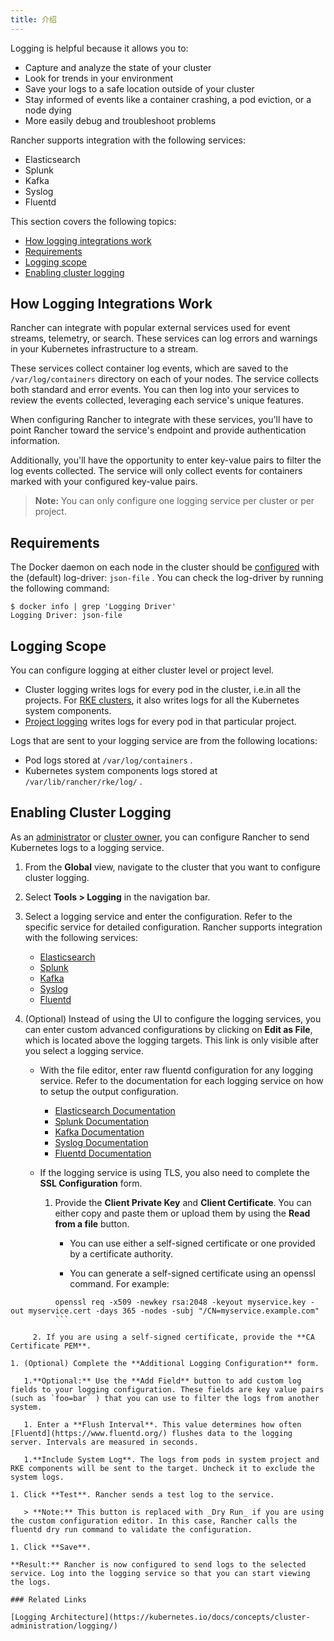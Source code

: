 ```yaml
---
title: 介绍
---
```


Logging is helpful because it allows you to:

* Capture and analyze the state of your cluster
* Look for trends in your environment
* Save your logs to a safe location outside of your cluster
* Stay informed of events like a container crashing, a pod eviction, or a node dying
* More easily debug and troubleshoot problems

Rancher supports integration with the following services:

* Elasticsearch
* Splunk
* Kafka
* Syslog
* Fluentd

This section covers the following topics:

* [How logging integrations work](#how-logging-integrations-work)
* [Requirements](#requirements)
* [Logging scope](#logging-scope)
* [Enabling cluster logging](#enabling-cluster-logging)

## How Logging Integrations Work

Rancher can integrate with popular external services used for event streams, telemetry, or search. These services can log errors and warnings in your Kubernetes infrastructure to a stream.

These services collect container log events, which are saved to the `/var/log/containers` directory on each of your nodes. The service collects both standard and error events. You can then log into your services to review the events collected, leveraging each service's unique features.

When configuring Rancher to integrate with these services, you'll have to point Rancher toward the service's endpoint and provide authentication information.

Additionally, you'll have the opportunity to enter key-value pairs to filter the log events collected. The service will only collect events for containers marked with your configured key-value pairs.

> **Note:** You can only configure one logging service per cluster or per project.

## Requirements

The Docker daemon on each node in the cluster should be [configured](https://docs.docker.com/config/containers/logging/configure/) with the (default) log-driver: `json-file` . You can check the log-driver by running the following command:

``` 
$ docker info | grep 'Logging Driver'
Logging Driver: json-file
```

## Logging Scope

You can configure logging at either cluster level or project level.

* Cluster logging writes logs for every pod in the cluster, i.e.in all the projects. For [RKE clusters](/docs/cluster-provisioning/rke-clusters), it also writes logs for all the Kubernetes system components.
* [Project logging](/docs/project-admin/tools/logging/) writes logs for every pod in that particular project.

Logs that are sent to your logging service are from the following locations:

* Pod logs stored at `/var/log/containers` .
* Kubernetes system components logs stored at `/var/lib/rancher/rke/log/` .

## Enabling Cluster Logging

As an [administrator](/docs/admin-settings/rbac/global-permissions/) or [cluster owner](/docs/admin-settings/rbac/cluster-project-roles/#cluster-roles), you can configure Rancher to send Kubernetes logs to a logging service.

1. From the **Global** view, navigate to the cluster that you want to configure cluster logging.

1. Select **Tools > Logging** in the navigation bar.

1. Select a logging service and enter the configuration. Refer to the specific service for detailed configuration. Rancher supports integration with the following services:

   - [Elasticsearch](/docs/cluster-admin/tools/logging/elasticsearch/)
   - [Splunk](/docs/cluster-admin/tools/logging/splunk/)
   - [Kafka](/docs/cluster-admin/tools/logging/kafka/)
   - [Syslog](/docs/cluster-admin/tools/logging/syslog/)
   - [Fluentd](/docs/cluster-admin/tools/logging/fluentd/)

1. (Optional) Instead of using the UI to configure the logging services, you can enter custom advanced configurations by clicking on **Edit as File**, which is located above the logging targets. This link is only visible after you select a logging service.

   - With the file editor, enter raw fluentd configuration for any logging service. Refer to the documentation for each logging service on how to setup the output configuration.

     - [Elasticsearch Documentation](https://github.com/uken/fluent-plugin-elasticsearch)
     - [Splunk Documentation](https://github.com/fluent/fluent-plugin-splunk)
     - [Kafka Documentation](https://github.com/fluent/fluent-plugin-kafka)
     - [Syslog Documentation](https://github.com/dlackty/fluent-plugin-remote_syslog)
     - [Fluentd Documentation](https://docs.fluentd.org/v1.0/articles/out_forward)

   - If the logging service is using TLS, you also need to complete the **SSL Configuration** form.

     1. Provide the **Client Private Key** and **Client Certificate**. You can either copy and paste them or upload them by using the **Read from a file** button.

        - You can use either a self-signed certificate or one provided by a certificate authority.

        - You can generate a self-signed certificate using an openssl command. For example:

          

``` 
          openssl req -x509 -newkey rsa:2048 -keyout myservice.key -out myservice.cert -days 365 -nodes -subj "/CN=myservice.example.com"
          ```

     2. If you are using a self-signed certificate, provide the **CA Certificate PEM**.

1. (Optional) Complete the **Additional Logging Configuration** form.

   1.**Optional:** Use the **Add Field** button to add custom log fields to your logging configuration. These fields are key value pairs (such as `foo=bar` ) that you can use to filter the logs from another system.

   1. Enter a **Flush Interval**. This value determines how often [Fluentd](https://www.fluentd.org/) flushes data to the logging server. Intervals are measured in seconds.

   1.**Include System Log**. The logs from pods in system project and RKE components will be sent to the target. Uncheck it to exclude the system logs.

1. Click **Test**. Rancher sends a test log to the service.

   > **Note:** This button is replaced with _Dry Run_ if you are using the custom configuration editor. In this case, Rancher calls the fluentd dry run command to validate the configuration.

1. Click **Save**.

**Result:** Rancher is now configured to send logs to the selected service. Log into the logging service so that you can start viewing the logs.

### Related Links

[Logging Architecture](https://kubernetes.io/docs/concepts/cluster-administration/logging/)


